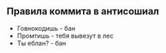 ## Правила коммита в антисошиал
- Говнокодишь - бан
- Промтишь - тебя вывезут в лес
- Ты еблан? - бан
